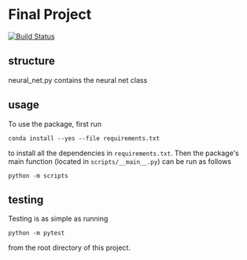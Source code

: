 # Final Project

[![Build
Status](https://travis-ci.org/callamartyn/bmi203_final)](hhttps://travis-ci.org/callamartyn/bmi203_final)

## structure

neural_net.py contains the neural net class



## usage

To use the package, first run

```
conda install --yes --file requirements.txt
```

to install all the dependencies in `requirements.txt`. Then the package's
main function (located in `scripts/__main__.py`) can be run as
follows

```
python -m scripts
```

## testing

Testing is as simple as running

```
python -m pytest
```

from the root directory of this project.
